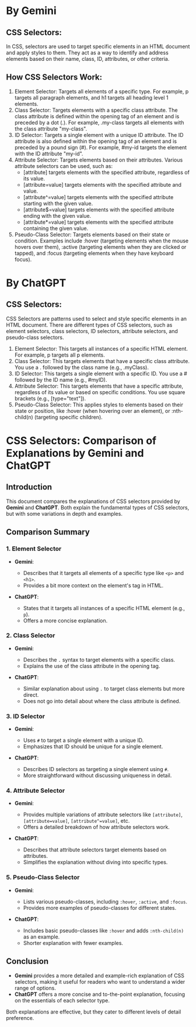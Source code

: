 # By Gemini

## CSS Selectors:

In CSS, selectors are used to target specific elements in an HTML document and apply styles to them. They act as a way to identify and address elements based on their name, class, ID, attributes, or other criteria.

## How CSS Selectors Work:

<ol>
    <li>Element Selector: Targets all elements of a specific type. For example, p targets all paragraph elements, and h1 targets all heading level 1 elements.
    </li>
    <li>Class Selector: Targets elements with a specific class attribute. The class attribute is defined within the opening tag of an element and is preceded by a dot (.). For example, .my-class targets all elements with the class attribute "my-class".
    </li>
    <li>ID Selector: Targets a single element with a unique ID attribute. The ID attribute is also defined within the opening tag of an element and is preceded by a pound sign (#). For example, #my-id targets the element with the ID attribute "my-id".</li>
    <li>
        Attribute Selector: Targets elements based on their attributes. Various attribute selectors can be used, such as:
        <ul>
            <li>
                [attribute] targets elements with the specified attribute, regardless of its value.
            </li>
            <li>
                [attribute=value] targets elements with the specified attribute and value.
            </li>
            <li>
                [attribute^=value] targets elements with the specified attribute starting with the given value.
            </li>
            <li>
                [attribute$=value] targets elements with the specified attribute ending with the given value.
            </li>
            <li>
                [attribute*=value] targets elements with the specified attribute containing the given value.
            </li>
        </ul>
    </li>
    <li>
        Pseudo-Class Selector: Targets elements based on their state or condition. Examples include :hover (targeting elements when the mouse hovers over them), :active (targeting elements when they are clicked or tapped), and :focus (targeting elements when they have keyboard focus).
    </li>
</ol>

# By ChatGPT

## CSS Selectors:

CSS Selectors are patterns used to select and style specific elements in an HTML document. There are different types of CSS selectors, such as element selectors, class selectors, ID selectors, attribute selectors, and pseudo-class selectors. 

<ol>
    <li>
        Element Selector: This targets all instances of a specific HTML element. For example, p targets all p elements.
    </li>
    <li>
        Class Selector: This targets elements that have a specific class attribute. You use a . followed by the class name (e.g., .myClass).
    </li>
    <li>
        ID Selector: This targets a single element with a specific ID. You use a # followed by the ID name (e.g., #myID).
    </li>
    <li>
        Attribute Selector: This targets elements that have a specific attribute, regardless of its value or based on specific conditions. You use square brackets (e.g., [type="text"]).
    </li>
    <li>
        Pseudo-Class Selector: This applies styles to elements based on their state or position, like :hover (when hovering over an element), or :nth-child(n) (targeting specific children).
    </li>
</ol>

# CSS Selectors: Comparison of Explanations by Gemini and ChatGPT

## Introduction

This document compares the explanations of CSS selectors provided by **Gemini** and **ChatGPT**. Both explain the fundamental types of CSS selectors, but with some variations in depth and examples.

## Comparison Summary

### 1. Element Selector

- **Gemini**: 
  - Describes that it targets all elements of a specific type like `<p>` and `<h1>`.
  - Provides a bit more context on the element's tag in HTML.
  
- **ChatGPT**: 
  - States that it targets all instances of a specific HTML element (e.g., `p`).
  - Offers a more concise explanation.

### 2. Class Selector

- **Gemini**: 
  - Describes the `.` syntax to target elements with a specific class.
  - Explains the use of the class attribute in the opening tag.
  
- **ChatGPT**: 
  - Similar explanation about using `.` to target class elements but more direct.
  - Does not go into detail about where the class attribute is defined.

### 3. ID Selector

- **Gemini**: 
  - Uses `#` to target a single element with a unique ID.
  - Emphasizes that ID should be unique for a single element.
  
- **ChatGPT**: 
  - Describes ID selectors as targeting a single element using `#`.
  - More straightforward without discussing uniqueness in detail.

### 4. Attribute Selector

- **Gemini**: 
  - Provides multiple variations of attribute selectors like `[attribute]`, `[attribute=value]`, `[attribute^=value]`, etc.
  - Offers a detailed breakdown of how attribute selectors work.

- **ChatGPT**: 
  - Describes that attribute selectors target elements based on attributes.
  - Simplifies the explanation without diving into specific types.

### 5. Pseudo-Class Selector

- **Gemini**: 
  - Lists various pseudo-classes, including `:hover`, `:active`, and `:focus`.
  - Provides more examples of pseudo-classes for different states.

- **ChatGPT**: 
  - Includes basic pseudo-classes like `:hover` and adds `:nth-child(n)` as an example.
  - Shorter explanation with fewer examples.

## Conclusion

- **Gemini** provides a more detailed and example-rich explanation of CSS selectors, making it useful for readers who want to understand a wider range of options.
- **ChatGPT** offers a more concise and to-the-point explanation, focusing on the essentials of each selector type.

Both explanations are effective, but they cater to different levels of detail preference.
